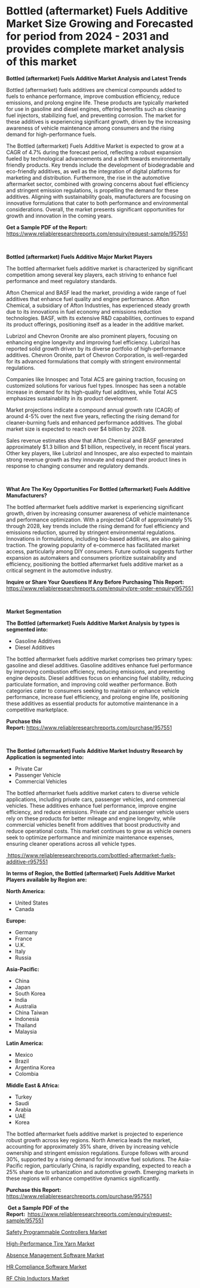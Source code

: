 <p><h1>Bottled (aftermarket) Fuels Additive Market Size Growing and Forecasted for period from 2024 - 2031 and provides complete market analysis of this market</h1></p><p><strong>Bottled (aftermarket) Fuels Additive Market Analysis and Latest Trends</strong></p>
<p><p>Bottled (aftermarket) fuels additives are chemical compounds added to fuels to enhance performance, improve combustion efficiency, reduce emissions, and prolong engine life. These products are typically marketed for use in gasoline and diesel engines, offering benefits such as cleaning fuel injectors, stabilizing fuel, and preventing corrosion. The market for these additives is experiencing significant growth, driven by the increasing awareness of vehicle maintenance among consumers and the rising demand for high-performance fuels.</p><p>The Bottled (aftermarket) Fuels Additive Market is expected to grow at a CAGR of 4.7% during the forecast period, reflecting a robust expansion fueled by technological advancements and a shift towards environmentally friendly products. Key trends include the development of biodegradable and eco-friendly additives, as well as the integration of digital platforms for marketing and distribution. Furthermore, the rise in the automotive aftermarket sector, combined with growing concerns about fuel efficiency and stringent emission regulations, is propelling the demand for these additives. Aligning with sustainability goals, manufacturers are focusing on innovative formulations that cater to both performance and environmental considerations. Overall, the market presents significant opportunities for growth and innovation in the coming years.</p></p>
<p><strong>Get a Sample PDF of the Report:&nbsp;</strong> <a href="https://www.reliableresearchreports.com/enquiry/request-sample/957551?utm_campaign=115&utm_medium=2&utm_source=Github&utm_content=ia&utm_term=16112024&utm_id=bottled-aftermarket-fuels-additive">https://www.reliableresearchreports.com/enquiry/request-sample/957551</a></p>
<p>&nbsp;</p>
<p><strong>Bottled (aftermarket) Fuels Additive Major Market Players</strong></p>
<p><p>The bottled aftermarket fuels additive market is characterized by significant competition among several key players, each striving to enhance fuel performance and meet regulatory standards. </p><p>Afton Chemical and BASF lead the market, providing a wide range of fuel additives that enhance fuel quality and engine performance. Afton Chemical, a subsidiary of Afton Industries, has experienced steady growth due to its innovations in fuel economy and emissions reduction technologies. BASF, with its extensive R&D capabilities, continues to expand its product offerings, positioning itself as a leader in the additive market.</p><p>Lubrizol and Chevron Oronite are also prominent players, focusing on enhancing engine longevity and improving fuel efficiency. Lubrizol has reported solid growth driven by its diverse portfolio of high-performance additives. Chevron Oronite, part of Chevron Corporation, is well-regarded for its advanced formulations that comply with stringent environmental regulations.</p><p>Companies like Innospec and Total ACS are gaining traction, focusing on customized solutions for various fuel types. Innospec has seen a notable increase in demand for its high-quality fuel additives, while Total ACS emphasizes sustainability in its product development.</p><p>Market projections indicate a compound annual growth rate (CAGR) of around 4-5% over the next five years, reflecting the rising demand for cleaner-burning fuels and enhanced performance additives. The global market size is expected to reach over $4 billion by 2028.</p><p>Sales revenue estimates show that Afton Chemical and BASF generated approximately $1.3 billion and $1 billion, respectively, in recent fiscal years. Other key players, like Lubrizol and Innospec, are also expected to maintain strong revenue growth as they innovate and expand their product lines in response to changing consumer and regulatory demands.</p></p>
<p>&nbsp;</p>
<p><strong>What Are The Key Opportunities For Bottled (aftermarket) Fuels Additive Manufacturers?</strong></p>
<p><p>The bottled aftermarket fuels additive market is experiencing significant growth, driven by increasing consumer awareness of vehicle maintenance and performance optimization. With a projected CAGR of approximately 5% through 2028, key trends include the rising demand for fuel efficiency and emissions reduction, spurred by stringent environmental regulations. Innovations in formulations, including bio-based additives, are also gaining traction. The growing popularity of e-commerce has facilitated market access, particularly among DIY consumers. Future outlook suggests further expansion as automakers and consumers prioritize sustainability and efficiency, positioning the bottled aftermarket fuels additive market as a critical segment in the automotive industry.</p></p>
<p><strong>Inquire or Share Your Questions If Any Before Purchasing This Report:</strong> <a href="https://www.reliableresearchreports.com/enquiry/pre-order-enquiry/957551?utm_campaign=115&utm_medium=2&utm_source=Github&utm_content=ia&utm_term=16112024&utm_id=bottled-aftermarket-fuels-additive">https://www.reliableresearchreports.com/enquiry/pre-order-enquiry/957551</a></p>
<p>&nbsp;</p>
<p><strong>Market Segmentation</strong></p>
<p><strong>The Bottled (aftermarket) Fuels Additive Market Analysis by types is segmented into:</strong></p>
<p><ul><li>Gasoline Additives</li><li>Diesel Additives</li></ul></p>
<p><p>The bottled aftermarket fuels additive market comprises two primary types: gasoline and diesel additives. Gasoline additives enhance fuel performance by improving combustion efficiency, reducing emissions, and preventing engine deposits. Diesel additives focus on enhancing fuel stability, reducing particulate formation, and improving cold weather performance. Both categories cater to consumers seeking to maintain or enhance vehicle performance, increase fuel efficiency, and prolong engine life, positioning these additives as essential products for automotive maintenance in a competitive marketplace.</p></p>
<p><strong>Purchase this Report:&nbsp;</strong><a href="https://www.reliableresearchreports.com/purchase/957551?utm_campaign=115&utm_medium=2&utm_source=Github&utm_content=ia&utm_term=16112024&utm_id=bottled-aftermarket-fuels-additive">https://www.reliableresearchreports.com/purchase/957551</a></p>
<p>&nbsp;</p>
<p><strong>The Bottled (aftermarket) Fuels Additive Market Industry Research by Application is segmented into:</strong></p>
<p><ul><li>Private Car</li><li>Passenger Vehicle</li><li>Commercial Vehicles</li></ul></p>
<p><p>The bottled aftermarket fuels additive market caters to diverse vehicle applications, including private cars, passenger vehicles, and commercial vehicles. These additives enhance fuel performance, improve engine efficiency, and reduce emissions. Private car and passenger vehicle users rely on these products for better mileage and engine longevity, while commercial vehicles benefit from additives that boost productivity and reduce operational costs. This market continues to grow as vehicle owners seek to optimize performance and minimize maintenance expenses, ensuring cleaner operations across all vehicle types.</p></p>
<p><a href="https://www.reliableresearchreports.com/bottled-aftermarket-fuels-additive-r957551?utm_campaign=115&utm_medium=2&utm_source=Github&utm_content=ia&utm_term=16112024&utm_id=bottled-aftermarket-fuels-additive">&nbsp;https://www.reliableresearchreports.com/bottled-aftermarket-fuels-additive-r957551</a></p>
<p><strong>In terms of Region, the Bottled (aftermarket) Fuels Additive Market Players available by Region are:</strong></p>
<p>
    <p> <strong> North America: </strong>
        <ul>
            <li>United States</li>
            <li>Canada</li>
        </ul>
        </p> 
    <p> <strong> Europe: </strong>
        <ul>
            <li>Germany</li>
            <li>France</li>
            <li>U.K.</li>
            <li>Italy</li>
            <li>Russia</li>
        </ul>
        </p> 
    <p> <strong> Asia-Pacific: </strong>
        <ul>
            <li>China</li>
            <li>Japan</li>
            <li>South Korea</li>
            <li>India</li>
            <li>Australia</li>
            <li>China Taiwan</li>
            <li>Indonesia</li>
            <li>Thailand</li>
            <li>Malaysia</li>
        </ul>
        </p> 
    <p> <strong> Latin America: </strong>
        <ul>
            <li>Mexico</li>
            <li>Brazil</li>
            <li>Argentina Korea</li>
            <li>Colombia</li>
        </ul>
        </p> 
    <p> <strong> Middle East & Africa: </strong>
        <ul>
            <li>Turkey</li>
            <li>Saudi</li>
            <li>Arabia</li>
            <li>UAE</li>
            <li>Korea</li>
        </ul>
    </p>
    </p>
<p><p>The bottled aftermarket fuels additive market is projected to experience robust growth across key regions. North America leads the market, accounting for approximately 35% share, driven by increasing vehicle ownership and stringent emission regulations. Europe follows with around 30%, supported by a rising demand for innovative fuel solutions. The Asia-Pacific region, particularly China, is rapidly expanding, expected to reach a 25% share due to urbanization and automotive growth. Emerging markets in these regions will enhance competitive dynamics significantly.</p></p>
<p><strong>Purchase this Report: </strong><a href="https://www.reliableresearchreports.com/purchase/957551?utm_campaign=115&utm_medium=2&utm_source=Github&utm_content=ia&utm_term=16112024&utm_id=bottled-aftermarket-fuels-additive">https://www.reliableresearchreports.com/purchase/957551</a></p>
<p>&nbsp;<strong>Get a Sample PDF of the Report:&nbsp;&nbsp;</strong><a href="https://www.reliableresearchreports.com/enquiry/request-sample/957551?utm_campaign=115&utm_medium=2&utm_source=Github&utm_content=ia&utm_term=16112024&utm_id=bottled-aftermarket-fuels-additive">https://www.reliableresearchreports.com/enquiry/request-sample/957551</a></p>
<p><strong></strong></p>
<p><p><a href="https://www.linkedin.com/pulse/safety-programmable-controllers-market-indicators-size-regional-iwenf?utm_campaign=115&utm_medium=2&utm_source=Github&utm_content=ia&utm_term=16112024&utm_id=bottled-aftermarket-fuels-additive">Safety Programmable Controllers Market</a></p><p><a href="https://github.com/ashepherd82/Market-Research-Report-List-6/blob/main/high-performance-tire-yarn-market.md?utm_campaign=115&utm_medium=2&utm_source=Github&utm_content=ia&utm_term=16112024&utm_id=bottled-aftermarket-fuels-additive">High-Performance Tire Yarn Market</a></p><p><a href="https://issuu.com/reportprime-2/docs/absence-management-software-market-_fc06d2bdba7ffd?utm_campaign=115&utm_medium=2&utm_source=Github&utm_content=ia&utm_term=16112024&utm_id=bottled-aftermarket-fuels-additive">Absence Management Software Market</a></p><p><a href="https://issuu.com/reportprime-2/docs/hr-compliance-software-market-size-_597061fb30b1dd?utm_campaign=115&utm_medium=2&utm_source=Github&utm_content=ia&utm_term=16112024&utm_id=bottled-aftermarket-fuels-additive">HR Compliance Software Market</a></p><p><a href="https://www.linkedin.com/pulse/rf-chip-inductors-market-forecasts-trends-impact-analysis-2024-qk70f?utm_campaign=115&utm_medium=2&utm_source=Github&utm_content=ia&utm_term=16112024&utm_id=bottled-aftermarket-fuels-additive">RF Chip Inductors Market</a></p></p>